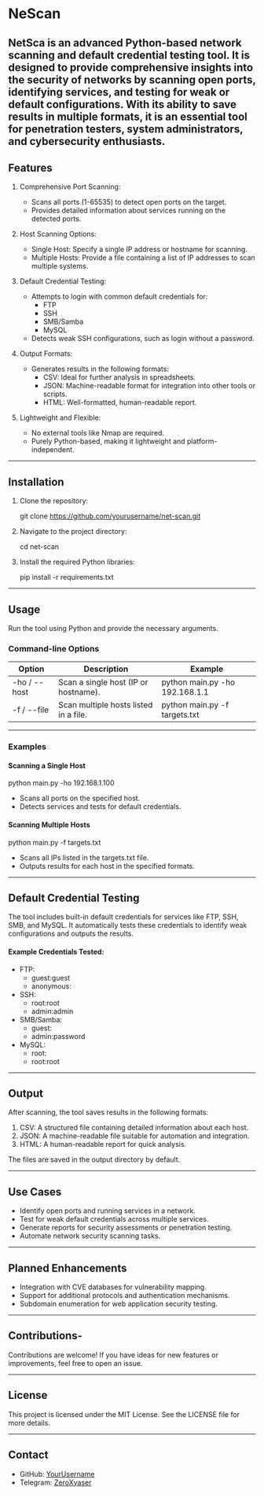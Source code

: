  # NeScan 
 NetSca is an advanced Python-based network scanning and default credential testing tool. It is designed to provide comprehensive insights into the security of networks by scanning open ports, identifying services, and testing for weak or default configurations. With its ability to save results in multiple formats, it is an essential tool for penetration testers, system administrators, and cybersecurity enthusiasts.
---
## Features
1. Comprehensive Port Scanning:
    - Scans all ports (1-65535) to detect open ports on the target.
    - Provides detailed information about services running on the detected ports.
 
 2. Host Scanning Options:
    - Single Host: Specify a single IP address or hostname for scanning.
    - Multiple Hosts: Provide a file containing a list of IP addresses to scan multiple systems.
 
 3. Default Credential Testing:
    - Attempts to login with common default credentials for:
      - FTP
      - SSH
      - SMB/Samba
      - MySQL
    - Detects weak SSH configurations, such as login without a password.
 
 4. Output Formats:
    - Generates results in the following formats:
      - CSV: Ideal for further analysis in spreadsheets.
      - JSON: Machine-readable format for integration into other tools or scripts.
      - HTML: Well-formatted, human-readable report.
 
 5. Lightweight and Flexible:
    - No external tools like Nmap are required.
    - Purely Python-based, making it lightweight and platform-independent.
 
 ---
 
 ## Installation
 
 1. Clone the repository:
   
    git clone https://github.com/yourusername/net-scan.git
    
 
 2. Navigate to the project directory:
   
    cd net-scan
    
 
 3. Install the required Python libraries:
   
    pip install -r requirements.txt
    
 
 ---
 
 ## Usage
 
 Run the tool using Python and provide the necessary arguments.
 
 ### Command-line Options
 | Option              | Description                                     | Example                        |
 |---------------------|-------------------------------------------------|--------------------------------|
 | -ho / --host    | Scan a single host (IP or hostname).            | python main.py -ho 192.168.1.1 |
 | -f / --file     | Scan multiple hosts listed in a file.           | python main.py -f targets.txt |
 
 ---
 
 ### Examples
 
 #### Scanning a Single Host

 python main.py -ho 192.168.1.100
 
 - Scans all ports on the specified host.
 - Detects services and tests for default credentials.
 
 #### Scanning Multiple Hosts

 python main.py -f targets.txt
 
 - Scans all IPs listed in the targets.txt file.
 - Outputs results for each host in the specified formats.
 
 ---
 
 ## Default Credential Testing
 
 The tool includes built-in default credentials for services like FTP, SSH, SMB, and MySQL. It automatically tests these credentials to identify weak configurations and outputs the results.
 
 #### Example Credentials Tested:
 - FTP:
   - guest:guest
   - anonymous:<empty>
 - SSH:
   - root:root
   - admin:admin
 - SMB/Samba:
   - guest:<empty>
   - admin:password
 - MySQL:
   - root:<empty>
   - root:root
 
 ---
 
 ## Output
 
 After scanning, the tool saves results in the following formats:
 1. CSV: A structured file containing detailed information about each host.
 2. JSON: A machine-readable file suitable for automation and integration.
 3. HTML: A human-readable report for quick analysis.
 
 The files are saved in the output directory by default.
 
 ---
 
 ## Use Cases
 - Identify open ports and running services in a network.
 - Test for weak default credentials across multiple services.
 - Generate reports for security assessments or penetration testing.
 - Automate network security scanning tasks.
 
 ---
 
 ## Planned Enhancements
 - Integration with CVE databases for vulnerability mapping.
 - Support for additional protocols and authentication mechanisms.
 - Subdomain enumeration for web application security testing.
 
 ---
 
 ## Contributions- 
 Contributions are welcome! If you have ideas for new features or improvements, feel free to open an issue.
 
 ---
 
 ## License
 This project is licensed under the MIT License. See the LICENSE file for more details.
 
 ---
 
 ## Contact
 - GitHub: [YourUsername](https://github.com/yourusername)
 - Telegram: [ZeroXyaser](https://t.me/ZeroXyaser)
